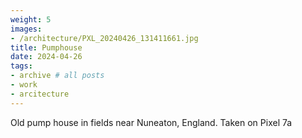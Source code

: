 ```yaml
---
weight: 5
images:
- /architecture/PXL_20240426_131411661.jpg
title: Pumphouse
date: 2024-04-26
tags:
- archive # all posts
- work
- arcitecture
---
```


Old pump house in fields near Nuneaton, England. Taken on Pixel 7a